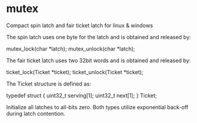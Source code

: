 # mutex
Compact spin latch and fair ticket latch for linux &amp; windows

The spin latch uses one byte for the latch and is obtained and released by:

  mutex_lock(char *latch);
  mutex_unlock(char *latch);
  
The fair ticket latch uses two 32bit words and is obtained and released by:

  ticket_lock(Ticket *ticket);
  ticket_unlock(Ticket *ticket);
  
  The Ticket structure is defined as:
  
  typedef struct {
    uint32_t serving[1];
    uint32_t next[1];
} Ticket;

Initialize all latches to all-bits zero.  Both types utilize exponential back-off during latch contention.
